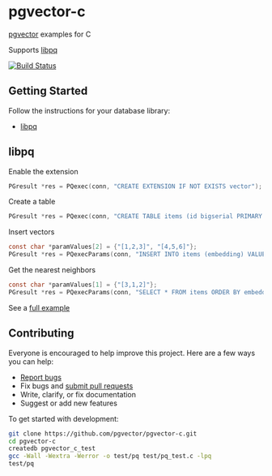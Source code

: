# pgvector-c

[pgvector](https://github.com/pgvector/pgvector) examples for C

Supports [libpq](https://www.postgresql.org/docs/current/libpq.html)

[![Build Status](https://github.com/pgvector/pgvector-c/actions/workflows/build.yml/badge.svg?branch=master)](https://github.com/pgvector/pgvector-c/actions)

## Getting Started

Follow the instructions for your database library:

- [libpq](#libpq)

## libpq

Enable the extension

```c
PGresult *res = PQexec(conn, "CREATE EXTENSION IF NOT EXISTS vector");
```

Create a table

```c
PGresult *res = PQexec(conn, "CREATE TABLE items (id bigserial PRIMARY KEY, embedding vector(3))");
```

Insert vectors

```c
const char *paramValues[2] = {"[1,2,3]", "[4,5,6]"};
PGresult *res = PQexecParams(conn, "INSERT INTO items (embedding) VALUES ($1), ($2)", 2, NULL, paramValues, NULL, NULL, 0);
```

Get the nearest neighbors

```c
const char *paramValues[1] = {"[3,1,2]"};
PGresult *res = PQexecParams(conn, "SELECT * FROM items ORDER BY embedding <-> $1 LIMIT 5", 1, NULL, paramValues, NULL, NULL, 0);
```

See a [full example](test/pq_test.c)

## Contributing

Everyone is encouraged to help improve this project. Here are a few ways you can help:

- [Report bugs](https://github.com/pgvector/pgvector-c/issues)
- Fix bugs and [submit pull requests](https://github.com/pgvector/pgvector-c/pulls)
- Write, clarify, or fix documentation
- Suggest or add new features

To get started with development:

```sh
git clone https://github.com/pgvector/pgvector-c.git
cd pgvector-c
createdb pgvector_c_test
gcc -Wall -Wextra -Werror -o test/pq test/pq_test.c -lpq
test/pq
```
